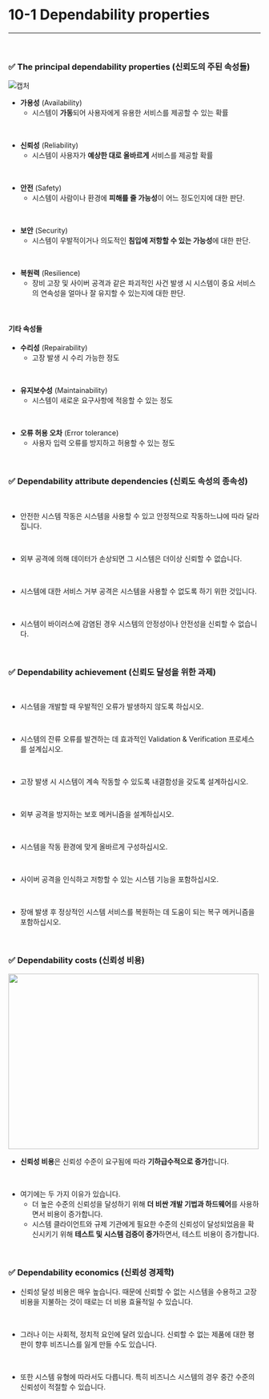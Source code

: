 # 10-1 Dependability properties
---

<br>

### ✅ The principal dependability properties (신뢰도의 주된 속성들)
![캡처](https://i.imgur.com/NKGU9BW.png)

- **가용성** (Availability)
  - 시스템이 **가동**되어 사용자에게 유용한 서비스를 제공할 수 있는 확률
<br>

- **신뢰성** (Reliability)
  - 시스템이 사용자가 **예상한 대로 올바르게** 서비스를 제공할 확률
<br>

- **안전** (Safety)
  - 시스템이 사람이나 환경에 **피해를 줄 가능성**이 어느 정도인지에 대한 판단.
<br>

- **보안** (Security)
  - 시스템이 우발적이거나 의도적인 **침입에 저항할 수 있는 가능성**에 대한 판단.
<br>

- **복원력** (Resilience)
  - 장비 고장 및 사이버 공격과 같은 파괴적인 사건 발생 시 시스템이 중요 서비스의 연속성을 얼마나 잘 유지할 수 있는지에 대한 판단.
<br>

#### 기타 속성들

- **수리성** (Repairability)
  - 고장 발생 시 수리 가능한 정도
<br>

- **유지보수성** (Maintainability)
  - 시스템이 새로운 요구사항에 적응할 수 있는 정도
<br>

- **오류 허용 오차** (Error tolerance)
  - 사용자 입력 오류를 방지하고 허용할 수 있는 정도
<br>

### ✅ Dependability attribute dependencies (신뢰도 속성의 종속성)
<br>

- 안전한 시스템 작동은 시스템을 사용할 수 있고 안정적으로 작동하느냐에 따라 달라집니다.
<br>

- 외부 공격에 의해 데이터가 손상되면 그 시스템은 더이상 신뢰할 수 없습니다.
<br>

- 시스템에 대한 서비스 거부 공격은 시스템을 사용할 수 없도록 하기 위한 것입니다.
<br>

- 시스템이 바이러스에 감염된 경우 시스템의 안정성이나 안전성을 신뢰할 수 없습니다.
<br>

### ✅ Dependability achievement (신뢰도 달성을 위한 과제)
<br>

-  시스템을 개발할 때 우발적인 오류가 발생하지 않도록 하십시오.
<br>

-  시스템의 잔류 오류를 발견하는 데 효과적인 Validation & Verification 프로세스를 설계십시오.
<br>

-  고장 발생 시 시스템이 계속 작동할 수 있도록 내결함성을 갖도록 설계하십시오.
<br>

-  외부 공격을 방지하는 보호 메커니즘을 설계하십시오.
<br>

-  시스템을 작동 환경에 맞게 올바르게 구성하십시오.
<br>

-  사이버 공격을 인식하고 저항할 수 있는 시스템 기능을 포함하십시오.
<br>

-  장애 발생 후 정상적인 시스템 서비스를 복원하는 데 도움이 되는 복구 메커니즘을 포함하십시오.
<br>

### ✅ Dependability costs (신뢰성 비용)

<img src="https://i.imgur.com/SgbNELW.png" width=500 height=350>
<br>

- **신뢰성 비용**은 신뢰성 수준이 요구됨에 따라 **기하급수적으로 증가**합니다.
<br>

- 여기에는 두 가지 이유가 있습니다. 
  - 더 높은 수준의 신뢰성을 달성하기 위해 **더 비싼 개발 기법과 하드웨어**를 사용하면서 비용이 증가합니다.
  - 시스템 클라이언트와 규제 기관에게 필요한 수준의 신뢰성이 달성되었음을 확신시키기 위해 **테스트 및 시스템 검증이 증가**하면서, 테스트 비용이 증가합니다.
<br>

### ✅ Dependability economics (신뢰성 경제학)

-  신뢰성 달성 비용은 매우 높습니다. 때문에 신뢰할 수 없는 시스템을 수용하고 고장 비용을 지불하는 것이 때로는 더 비용 효율적일 수 있습니다. 
<br>

-  그러나 이는 사회적, 정치적 요인에 달려 있습니다. 신뢰할 수 없는 제품에 대한 평판이 향후 비즈니스를 잃게 만들 수도 있습니다.
<br>

- 또한 시스템 유형에 따라서도 다릅니다. 특히 비즈니스 시스템의 경우 중간 수준의 신뢰성이 적절할 수 있습니다.
<br>
